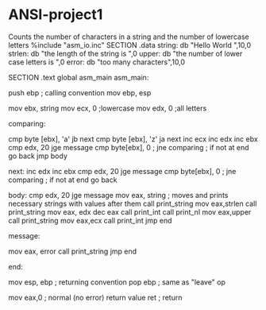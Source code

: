 # ANSI-project1
Counts the number of characters in a string and the number of lowercase letters
%include "asm_io.inc"
SECTION .data
string: db "Hello World ",10,0
strlen: db "the length of the string is ",0
upper: db "the number of lower case letters is ",0
error: db "too many characters",10,0

SECTION .text
   global asm_main
asm_main:

   push ebp                  ; calling convention
   mov ebp, esp

   mov ebx, string
   mov ecx, 0 ;lowercase
   mov edx, 0 ;all letters

comparing:

  cmp byte [ebx], 'a'
  jb next 
  cmp byte [ebx], 'z'
  ja next
  inc ecx
  inc edx
  inc ebx
  cmp edx, 20
  jge message
  cmp byte[ebx], 0 ;
  jne comparing ; if not at end go back
  jmp body

next:
  inc edx
  inc ebx 
  cmp edx, 20
  jge message
  cmp byte[ebx], 0 ;
  jne comparing ; if not at end go back

body:
  cmp edx, 20
  jge message
  mov eax, string ; moves and prints necessary strings with values after them
  call print_string
  mov eax,strlen
  call print_string
  mov eax, edx
  dec eax
  call print_int
  call print_nl
  mov eax,upper
  call print_string
  mov eax,ecx
  call print_int
  jmp end

message:

  mov eax, error
  call print_string
  jmp end
   

end:

   mov esp, ebp              ; returning convention
   pop ebp                   ; same as "leave" op

   mov eax,0                 ; normal (no error) return value
   ret                       ; return



  
